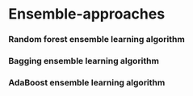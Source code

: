 # Ensemble-approaches
### Random forest ensemble learning algorithm
### Bagging ensemble learning algorithm
### AdaBoost ensemble learning algorithm
